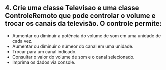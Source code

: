 ﻿## 4. Crie uma classe Televisao e uma classe ControleRemoto que pode controlar o volume e trocar os canais da televisão. O controle permite:
- Aumentar ou diminuir a potência do volume de som em uma unidade de cada vez.
- Aumentar ou diminuir o númeor do canal em uma unidade.
- Trocar para um canal indicado.
- Consultar o valor do volume de som e o canal selecionado.
- Imprima os dados via console.